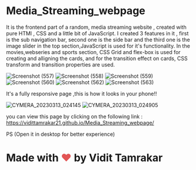 
# Media_Streaming_webpage
It is the frontend part of a random, media streaming website , created with pure HTMl , CSS and a little bit of JavaScript.
I created 3 features in it , first is the sub navigation bar, second one is the side bar and the third one is the image slider in the top section,JavaScript is used for it's functionality.
In the movies,webseries and sports section, CSS Grid and flex-box is used for creating and alligning the cards, and for the transition effect on cards, CSS transform and transition properties are used.

![Screenshot (557)](https://user-images.githubusercontent.com/114985411/224760850-60de21bf-82c4-44ff-9c27-26d2db1f6c51.png)
![Screenshot (558)](https://user-images.githubusercontent.com/114985411/224761021-3da0fab8-8521-4aa2-b4ea-1f71cf19d2f3.png)
![Screenshot (559)](https://user-images.githubusercontent.com/114985411/224761134-89774caa-60fe-4906-9836-26463b4d17a6.png)
![Screenshot (560)](https://user-images.githubusercontent.com/114985411/224761331-fa48f393-ffdd-4612-b5a5-d7beeb424134.png)
![Screenshot (562)](https://user-images.githubusercontent.com/114985411/224763565-1ca825a5-fc80-4795-9093-29d6f75564dc.png)
![Screenshot (563)](https://user-images.githubusercontent.com/114985411/224764798-ef8f0df9-167a-430e-aacd-3f1bca23265f.png)

It's a fully responsive page ,this is how it looks in your phone!!

![CYMERA_20230313_024145](https://user-images.githubusercontent.com/114985411/224768722-184d02fe-ae3c-4174-b17e-615054cf3282.jpg)
![CYMERA_20230313_024905](https://user-images.githubusercontent.com/114985411/224768802-e2e0be4e-f76e-4811-92e7-0cec9213f8a2.jpg)


you can view this page by clicking on the following link :
 https://vidittamrakar21.github.io/Media_Streaming_webpage/
 
 PS (Open it in desktop for better experience)

# Made with <span style="color: #e25555">❤</span> by Vidit Tamrakar
 
